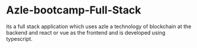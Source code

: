 # Azle-bootcamp-Full-Stack
its a full stack application which uses azle a technology of blockchain at the backend and react or vue as the frontend and is developed using typescript.
